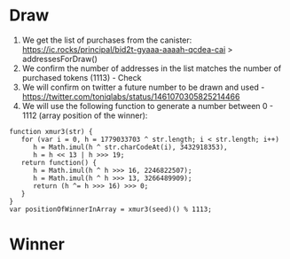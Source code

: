 # Draw

1. We get the list of purchases from the canister: https://ic.rocks/principal/bid2t-gyaaa-aaaah-qcdea-cai > addressesForDraw()
2. We confirm the number of addresses in the list matches the number of purchased tokens (1113) - Check
3. We will confirm on twitter a future number to be drawn and used - https://twitter.com/toniqlabs/status/1461070305825214466
4. We will use the following function to generate a number between 0 - 1112 (array position of the winner):
```
function xmur3(str) {
   for (var i = 0, h = 1779033703 ^ str.length; i < str.length; i++)
      h = Math.imul(h ^ str.charCodeAt(i), 3432918353),
      h = h << 13 | h >>> 19;
   return function() {
      h = Math.imul(h ^ h >>> 16, 2246822507);
      h = Math.imul(h ^ h >>> 13, 3266489909);
      return (h ^= h >>> 16) >>> 0;
   }
}
var positionOfWinnerInArray = xmur3(seed)() % 1113;
```

# Winner
